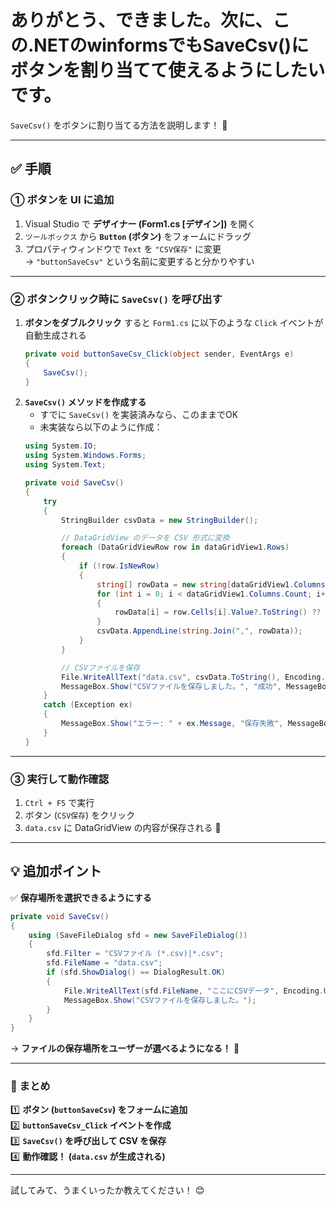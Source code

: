 # ありがとう、できました。次に、この.NETのwinformsでもSaveCsv()にボタンを割り当てて使えるようにしたいです。


`SaveCsv()` をボタンに割り当てる方法を説明します！ 🎯  

---

## **✅ 手順**
### **① ボタンを UI に追加**
1. Visual Studio で **デザイナー (Form1.cs [デザイン])** を開く
2. `ツールボックス` から **`Button` (ボタン)** をフォームにドラッグ
3. プロパティウィンドウで `Text` を `"CSV保存"` に変更  
   → `"buttonSaveCsv"` という名前に変更すると分かりやすい  

---

### **② ボタンクリック時に `SaveCsv()` を呼び出す**
1. **ボタンをダブルクリック** すると `Form1.cs` に以下のような `Click` イベントが自動生成される
   ```csharp
   private void buttonSaveCsv_Click(object sender, EventArgs e)
   {
       SaveCsv();
   }
   ```
2. **`SaveCsv()` メソッドを作成する**
   - すでに `SaveCsv()` を実装済みなら、このままでOK  
   - 未実装なら以下のように作成：
   ```csharp
   using System.IO;
   using System.Windows.Forms;
   using System.Text;

   private void SaveCsv()
   {
       try
       {
           StringBuilder csvData = new StringBuilder();

           // DataGridView のデータを CSV 形式に変換
           foreach (DataGridViewRow row in dataGridView1.Rows)
           {
               if (!row.IsNewRow)
               {
                   string[] rowData = new string[dataGridView1.Columns.Count];
                   for (int i = 0; i < dataGridView1.Columns.Count; i++)
                   {
                       rowData[i] = row.Cells[i].Value?.ToString() ?? "";
                   }
                   csvData.AppendLine(string.Join(",", rowData));
               }
           }

           // CSVファイルを保存
           File.WriteAllText("data.csv", csvData.ToString(), Encoding.UTF8);
           MessageBox.Show("CSVファイルを保存しました。", "成功", MessageBoxButtons.OK, MessageBoxIcon.Information);
       }
       catch (Exception ex)
       {
           MessageBox.Show("エラー: " + ex.Message, "保存失敗", MessageBoxButtons.OK, MessageBoxIcon.Error);
       }
   }
   ```

---

### **③ 実行して動作確認**
1. `Ctrl + F5` で実行
2. ボタン (`CSV保存`) をクリック
3. `data.csv` に DataGridView の内容が保存される 🎉

---

## **💡 追加ポイント**
✅ **保存場所を選択できるようにする**
```csharp
private void SaveCsv()
{
    using (SaveFileDialog sfd = new SaveFileDialog())
    {
        sfd.Filter = "CSVファイル (*.csv)|*.csv";
        sfd.FileName = "data.csv";
        if (sfd.ShowDialog() == DialogResult.OK)
        {
            File.WriteAllText(sfd.FileName, "ここにCSVデータ", Encoding.UTF8);
            MessageBox.Show("CSVファイルを保存しました。");
        }
    }
}
```
→ **ファイルの保存場所をユーザーが選べるようになる！** 🎯  

---

### **📌 まとめ**
1️⃣ **ボタン (`buttonSaveCsv`) をフォームに追加**  
2️⃣ **`buttonSaveCsv_Click` イベントを作成**  
3️⃣ **`SaveCsv()` を呼び出して CSV を保存**  
4️⃣ **動作確認！ (`data.csv` が生成される)**  

---

試してみて、うまくいったか教えてください！ 😊



